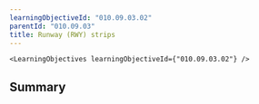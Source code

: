 ```yaml
---
learningObjectiveId: "010.09.03.02"
parentId: "010.09.03"
title: Runway (RWY) strips
---
```


```tsx eval
<LearningObjectives learningObjectiveId={"010.09.03.02"} />
```

## Summary
